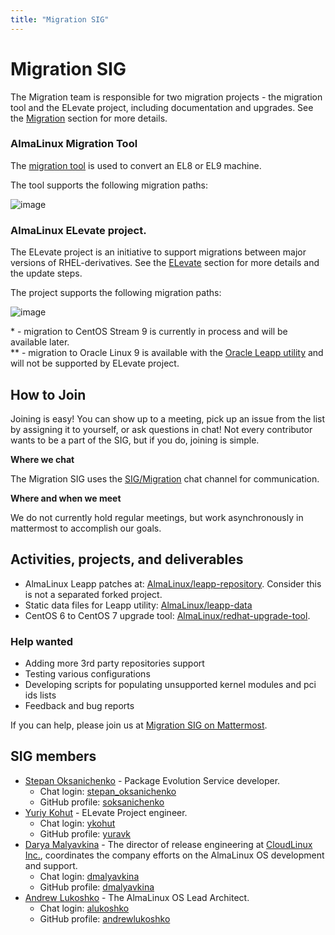 ```yaml
---
title: "Migration SIG"
---
```


# Migration SIG

The Migration team is responsible for two migration projects - the migration tool and the ELevate project, including documentation and upgrades. See the [Migration](/migration/) section for more details.

### AlmaLinux Migration Tool

The [migration tool](/documentation/migration-guide) is used to convert an EL8 or EL9 machine.

The tool supports the following migration paths:

![image](/images/migration.svg)

### AlmaLinux ELevate project.

The ELevate project is an initiative to support migrations between major versions of RHEL-derivatives. See the [ELevate](/elevate/) section for more details and the update steps.

The project supports the following migration paths:

![image](/images/ELevate.svg)

\* - migration to CentOS Stream 9 is currently in process and will be available later. <br>
\*\* - migration to Oracle Linux 9 is available with the [Oracle Leapp utility](https://blogs.oracle.com/linux/post/upgrade-oracle-linux-8-to-oracle-linux-9-using-leapp) and will not be supported by ELevate project.

## How to Join

Joining is easy! You can show up to a meeting, pick up an issue from the list by assigning it to yourself, or ask questions in chat! Not every contributor wants to be a part of the SIG, but if you do, joining is simple.

**Where we chat**

The Migration SIG uses the [SIG/Migration](https://chat.almalinux.org/almalinux/channels/migration) chat channel for communication.

**Where and when we meet**

We do not currently hold regular meetings, but work asynchronously in mattermost to accomplish our goals.

## Activities, projects, and deliverables

- AlmaLinux Leapp patches at: [AlmaLinux/leapp-repository](https://github.com/AlmaLinux/leapp-repository/tree/almalinux). Consider this is not a separated forked project.
- Static data files for Leapp utility: [AlmaLinux/leapp-data](https://github.com/AlmaLinux/leapp-data)
- CentOS 6 to CentOS 7 upgrade tool: [AlmaLinux/redhat-upgrade-tool](https://github.com/AlmaLinux/redhat-upgrade-tool).

### Help wanted

- Adding more 3rd party repositories support
- Testing various configurations
- Developing scripts for populating unsupported kernel modules and pci ids lists
- Feedback and bug reports

If you can help, please join us at [Migration SIG on Mattermost](https://chat.almalinux.org/almalinux/channels/migration).

## SIG members

- [Stepan Oksanichenko](mailto:soksanichenko@cloudlinux.com) - Package Evolution Service developer.
  - Chat login: [stepan_oksanichenko](https://chat.almalinux.org/almalinux/messages/@stepan_oksanichenko)
  - GitHub profile: [soksanichenko](https://github.com/soksanichenko)
- [Yuriy Kohut](mailto:ykohut@almalinux.org) - ELevate Project engineer.
  - Chat login: [ykohut](https://chat.almalinux.org/almalinux/messages/@ykohut)
  - GitHub profile: [yuravk](https://github.com/yuravk)
- [Darya Malyavkina](mailto:dmalyavkina@almalinux.org) - The director of release engineering at [CloudLinux Inc.](https://cloudlinux.com/), coordinates the company efforts on the AlmaLinux OS development and support.
  - Chat login: [dmalyavkina](https://chat.almalinux.org/almalinux/messages/@dmalyavkina)
  - GitHub profile: [dmalyavkina](https://github.com/dmalyavkina)
- [Andrew Lukoshko](mailto:alukoshko@almalinux.org) - The AlmaLinux OS Lead Architect.
  - Chat login: [alukoshko](https://chat.almalinux.org/almalinux/messages/@alukoshko)
  - GitHub profile: [andrewlukoshko](https://github.com/andrewlukoshko)
